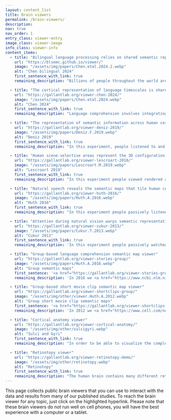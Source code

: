```yaml
---
layout: content_list
title: Brain viewers
permalink: /brain-viewers/
description:
nav: true
nav_order: 1
entry_class: viewer-entry
image_class: viewer-image
info_class: viewer-info
content_items:
  - title: "Bilingual language processing relies on shared semantic representations that are modulated by each language (Chen et al., bioRxiv preprint, 2024)"
    url: "https://blsemc.github.io/viewer/"
    image: "/assets/img/papers/Chen.etal.2024.2.webp"
    alt: "Chen bilingual 2024"
    first_sentence_with_link: true
    remaining_description: "Billions of people throughout the world are bilingual and can extract meaning from multiple languages. To determine how semantic representations in the brains of bilinguals can support both shared and distinct processing for different languages, we performed fMRI scans of participants who are fluent in both English and Chinese while they read natural narratives in each language. This brain viewer allows you to explore, compare and contrast English and Chinese semantic representations in one bilingual participant."

  - title: "The cortical representation of language timescales is shared between reading and listening (Chen et al., Communications Biology, 2024)"
    url: "https://gallantlab.org/viewer-chen-2024/"
    image: "/assets/img/papers/Chen.etal.2024.webp"
    alt: "Chen 2024"
    first_sentence_with_link: true
    remaining_description: "Language comprehension involves integrating low-level sensory inputs into a hierarchy of increasingly high-level features. To recover this hierarchy we mapped the intrinsic timescale of language representation across the cerebral cortex during listening and reading. We find that the timescale of representation is organized similarly for the two modalities. The interactive brain viewer shows how the timescales of language representation change systematically across the cortical surface. The colors on the cortical map indicate the context length for language representation."

  - title: "The representation of semantic information across human cerebral cortex during listening versus reading is invariant to stimulus modality (Deniz et al., J. Neuroscience, 2019)"
    url: "https://gallantlab.org/viewer-deniz-2019/"
    image: "/assets/img/papers/Deniz.F.2019.webp"
    alt: "Deniz 2019"
    first_sentence_with_link: true
    remaining_description: "In this experiment, people listened to and read stories from the Moth Radio Hour while brain activity was recorded. Voxelwise modeling was used to determine how each individual brain location responded to semantic concepts in the stories during listening and reading, separately. The interactive brain viewer shows how these concepts are mapped across the cortical surface for both modalities (listening and reading). The colors on the cortical map indicate the semantic concepts that will elicit brain activity at that location during listening and reading."

  - title: "Human scene-selective areas represent the 3D configuration of surfaces (Lescroart et al., Neuron, 2018)"
    url: "https://gallantlab.org/viewer-lescroart-2018/"
    image: "/assets/img/papers/Lescroart.M.2019.webp"
    alt: "Lescroart 2019"
    first_sentence_with_link: true
    remaining_description: "In this experiment people viewed rendered animations depicting objects placed in scenes. The MRI data were analyzed by voxelwise modeling to recover the cortical representation of low-level features and 3D structure. This demo shows how surface position, distance and orientation are mapped across the cortical surface."

  - title: "Natural speech reveals the semantic maps that tile human cerebral cortex (Huth et al., Nature, 2016)"
    url: "https://gallantlab.org/viewer-huth-2016/"
    image: "/assets/img/papers/Huth.A.2016.webp"
    alt: "Huth 2016"
    first_sentence_with_link: true
    remaining_description: "In this experiment people passively listened to stories from the Moth Radio Hour while brain activity was recorded. Voxelwise modeling was used to determine how each individual brain location responded to 985 distinct semantic concepts in the stories. The demo shows how these concepts are mapped across the cortical surface. The colors on the cortical map show indicate the semantic concepts that will elicit brain activity at that location. The word cloud at right shows words that the model predicts would evoke the largest brain response at the indicated location. Follow the tutorial at upper right to find out more about this tool."

  - title: "Attention during natural vision warps semantic representations across the human brain (Cukur et al., Nature Neuroscience, 2013)"
    url: "https://gallantlab.org/viewer-cukur-2013/"
    image: "/assets/img/papers/Cukur.T.2013.webp"
    alt: "Cukur 2013"
    first_sentence_with_link: true
    remaining_description: 'In this experiment people passively watched movies while monitoring for the presence of either "humans" or "vehicles", and in a neutral condition. Voxelwise modeling was used to determine how each brain location responded to 985 distinct categories of objects and actions in the movies, and how these responses were modulated by attention. This brain viewer allows you to view data collected under the three different conditions (left click "Passive Viewing", "Attending to Humans" or "Attending to Vehicles"). By selecting single brain locations (left click on the brain) or single categories (left click on the WordNet tree), you can see how tuning changes under different states of attention.'

  - title: "Group-based language comprehension semantic map viewer"
    url: "https://gallantlab.org/viewer-stories-group/"
    image: "/assets/img/papers/Huth.A.2016.webp"
    alt: "Group semantic maps"
    first_sentence: '<a href="https://gallantlab.org/viewer-stories-group/">Group-based language comprehension semantic map viewer.</a>'
    remaining_description: 'In 2016 we <a href="https://www.ncbi.nlm.nih.gov/pmc/articles/PMC4852309/">published a paper</a> that used fMRI, a language comprehension experiment, and voxelwise encoding models to map lexical semantic concepts across the cortical surface. We released brain viewer for that study (see above on this page), but that viewer only showed data from one participant. This viewer provides a way to inspect cortical lexical-semantic conceptual maps at the group level, vertex-by-vertex. The data for this viewer were generated by pooling lexical semantic maps from 24 separate participants who listened to several hours of natural narrative stories. Based on the results that we reported in <a href="https://www.biorxiv.org/content/10.1101/2025.08.22.671848v1">another recent paper</a>, this viewer should account for about 80% of the variance in lexical semantic conceptual maps in any individual. <em>Please note that although these viewers are usable, they are still in development. In the coming weeks the viewer interface will improve and more documentation will be provided.</em>'

  - title: "Group-based short movie clip semantic map viewer"
    url: "https://gallantlab.org/viewer-shortclips-group/"
    image: "/assets/img/other/viewer.Huth.A.2012.webp"
    alt: "Group short movie clip semantic maps"
    first_sentence: '<a href="https://gallantlab.org/viewer-shortclips-group/">Group-based short movie clip semantic map viewer.</a>'
    remaining_description: 'In 2012 we <a href="https://www.cell.com/neuron/fulltext/S0896-6273(12)00934-8">published a paper</a> that used fMRI, a short movie clip viewing experiment, and voxelwise encoding models to map visual semantic concepts across the cortical surface. We released brain viewer for that study (see above on this page), but that viewer only showed data from one participant. This viewer provides a way to inspect cortical visual-semantic conceptual maps at the group level, vertex-by-vertex. The data for this viewer were generated by pooling visual semantic maps from 15 separate participants who watched several hours of short movie clips. <em>Please note that although these viewers are usable, they are still in development. In the coming weeks the viewer interface will improve and more documentation will be provided.</em>'

  - title: "Cortical anatomy viewer"
    url: "https://gallantlab.org/viewer-cortical-anatomy/"
    image: "/assets/img/other/sulcigyri.webp"
    alt: "Sulci and Gyri"
    first_sentence_with_link: true
    remaining_description: "In order to be able to visualize the complete cortical surface, neuroscientists often work with inflated or flattened cortical maps. However, it can be difficult to orient oneself correctly when inspecting these maps. This viewer provides labels for many of the most commonly referenced sulci and gyri. By switching between folded, inflated and flattened views one can get a good sense of how important cortical landmarks vary across these different views."

  - title: "Retinotopy viewer"
    url: "https://gallantlab.org/viewer-retinotopy-demo/"
    image: "/assets/img/other/retinotopy.webp"
    alt: "Retinotopy"
    first_sentence_with_link: true
    remaining_description: "The human brain contains many different retinotopic maps, and these maps are one of the primary tools used to parcellate the visual system. Given the large number of maps and their complicated spatial relationships to one another, it is often difficult for students to fully understand how the maps are related. This viewer shows real-time functional activity evoked in a retinal mapping experiment. By identifying the angular and eccentricity functional maps one can gain a good understanding of retinotopic organization."
---
```


This page collects public brain viewers that you can use to interact with the data and results from many of our published studies. To reach the brain viewer for any topic, just click on the highlighted hyperlink. Please note that these brain viewers do not run well on cell phones, you will have the best experience with a computer or a tablet.
